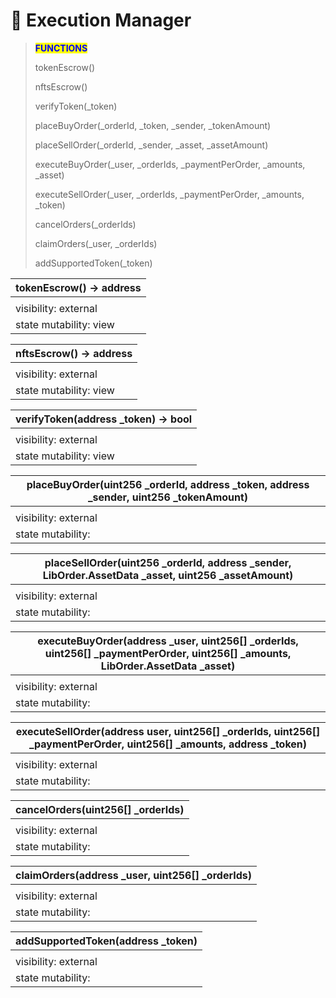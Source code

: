# 🚧 Execution Manager

> <mark style="color:blue;">**FUNCTIONS**</mark>
>
> tokenEscrow()
>
> nftsEscrow()
>
> verifyToken(\_token)
>
> placeBuyOrder(\_orderId, \_token, \_sender, \_tokenAmount)
>
> placeSellOrder(\_orderId, \_sender,  \_asset, \_assetAmount)
>
> executeBuyOrder(\_user, \_orderIds, \_paymentPerOrder, \_amounts, \_asset)
>
> executeSellOrder(\_user, \_orderIds, \_paymentPerOrder, \_amounts, \_token)
>
> cancelOrders(\_orderIds)
>
> claimOrders(\_user, \_orderIds)
>
> addSupportedToken(\_token)

| tokenEscrow() -> address |
| ------------------------ |
|                          |
| visibility: external     |
| state mutability: view   |

| nftsEscrow() -> address |
| ----------------------- |
|                         |
| visibility: external    |
| state mutability: view  |

| verifyToken(address \_token) -> bool |
| ------------------------------------ |
|                                      |
| visibility: external                 |
| state mutability: view               |

| placeBuyOrder(uint256 \_orderId, address \_token, address \_sender, uint256 \_tokenAmount) |
| ------------------------------------------------------------------------------------------ |
|                                                                                            |
| visibility: external                                                                       |
| state mutability:                                                                          |

| placeSellOrder(uint256 \_orderId, address \_sender, LibOrder.AssetData \_asset, uint256 \_assetAmount) |
| ------------------------------------------------------------------------------------------------------ |
|                                                                                                        |
| visibility: external                                                                                   |
| state mutability:                                                                                      |

| executeBuyOrder(address \_user, uint256\[] \_orderIds, uint256\[] \_paymentPerOrder, uint256\[] \_amounts, LibOrder.AssetData \_asset) |
| -------------------------------------------------------------------------------------------------------------------------------------- |
|                                                                                                                                        |
| visibility: external                                                                                                                   |
| state mutability:                                                                                                                      |

| executeSellOrder(address user, uint256\[] \_orderIds, uint256\[] \_paymentPerOrder, uint256\[] \_amounts, address \_token) |
| -------------------------------------------------------------------------------------------------------------------------- |
|                                                                                                                            |
| visibility: external                                                                                                       |
| state mutability:                                                                                                          |

| cancelOrders(uint256\[] \_orderIds) |
| ----------------------------------- |
|                                     |
| visibility: external                |
| state mutability:                   |

| claimOrders(address \_user, uint256\[] \_orderIds) |
| -------------------------------------------------- |
|                                                    |
| visibility: external                               |
| state mutability:                                  |

| addSupportedToken(address \_token) |
| ---------------------------------- |
|                                    |
| visibility: external               |
| state mutability:                  |
